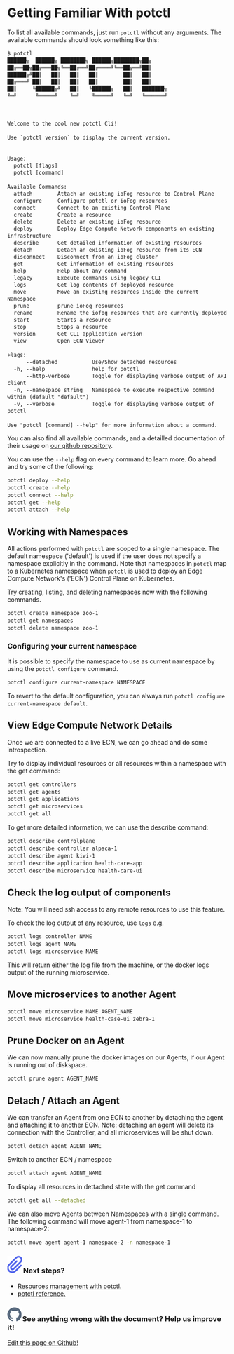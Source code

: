 # Getting Familiar With potctl

To list all available commands, just run `potctl` without any arguments. The available commands should look something like this:

```console
$ potctl
██████╗  ██████╗ ████████╗ ██████╗████████╗██╗     
██╔══██╗██╔═══██╗╚══██╔══╝██╔════╝╚══██╔══╝██║     
██████╔╝██║   ██║   ██║   ██║        ██║   ██║     
██╔═══╝ ██║   ██║   ██║   ██║        ██║   ██║     
██║     ╚██████╔╝   ██║   ╚██████╗   ██║   ███████╗
╚═╝      ╚═════╝    ╚═╝    ╚═════╝   ╚═╝   ╚══════╝
                                                   


Welcome to the cool new potctl Cli!

Use `potctl version` to display the current version.


Usage:
  potctl [flags]
  potctl [command]

Available Commands:
  attach        Attach an existing ioFog resource to Control Plane
  configure     Configure potctl or ioFog resources
  connect       Connect to an existing Control Plane
  create        Create a resource
  delete        Delete an existing ioFog resource
  deploy        Deploy Edge Compute Network components on existing infrastructure
  describe      Get detailed information of existing resources
  detach        Detach an existing ioFog resource from its ECN
  disconnect    Disconnect from an ioFog cluster
  get           Get information of existing resources
  help          Help about any command
  legacy        Execute commands using legacy CLI
  logs          Get log contents of deployed resource
  move          Move an existing resources inside the current Namespace
  prune         prune ioFog resources
  rename        Rename the iofog resources that are currently deployed
  start         Starts a resource
  stop          Stops a resource
  version       Get CLI application version
  view          Open ECN Viewer

Flags:
      --detached           Use/Show detached resources
  -h, --help               help for potctl
      --http-verbose       Toggle for displaying verbose output of API client
  -n, --namespace string   Namespace to execute respective command within (default "default")
  -v, --verbose            Toggle for displaying verbose output of potctl

Use "potctl [command] --help" for more information about a command.

```

You can also find all available commands, and a detailled documentation of their usage on [our github repository](https://github.com/eclipse-iofog/potctl/blob/release/3.0/docs/md/potctl.md).

You can use the `--help` flag on every command to learn more. Go ahead and try some of the following:

```bash
potctl deploy --help
potctl create --help
potctl connect --help
potctl get --help
potctl attach --help
```

## Working with Namespaces

All actions performed with `potctl` are scoped to a single namespace. The default namespace ('default') is used if the user does not specify a namespace explicitly in the command. Note that namespaces in `potctl` map to a Kubernetes namespace when `potctl` is used to deploy an Edge Compute Network's ('ECN') Control Plane on Kubernetes.

Try creating, listing, and deleting namespaces now with the following commands.

```bash
potctl create namespace zoo-1
potctl get namespaces
potctl delete namespace zoo-1
```

### Configuring your current namespace

It is possible to specify the namespace to use as current namespace by using the `potctl configure` command.

```bash
potctl configure current-namespace NAMESPACE
```

To revert to the default configuration, you can always run `potctl configure current-namespace default`.

## View Edge Compute Network Details

Once we are connected to a live ECN, we can go ahead and do some introspection.

Try to display individual resources or all resources within a namespace with the get command:

```bash
potctl get controllers
potctl get agents
potctl get applications
potctl get microservices
potctl get all
```

To get more detailed information, we can use the describe command:

```bash
potctl describe controlplane
potctl describe controller alpaca-1
potctl describe agent kiwi-1
potctl describe application health-care-app
potctl describe microservice health-care-ui
```

## Check the log output of components

Note: You will need ssh access to any remote resources to use this feature.

To check the log output of any resource, use `logs` e.g.

```bash
potctl logs controller NAME
potctl logs agent NAME
potctl logs microservice NAME
```

This will return either the log file from the machine, or the docker logs output of the running microservice.

## Move microservices to another Agent

```bash
potctl move microservice NAME AGENT_NAME
potctl move microservice health-case-ui zebra-1
```

## Prune Docker on an Agent

We can now manually prune the docker images on our Agents, if our Agent is running out of diskspace.

```bash
potctl prune agent AGENT_NAME
```

## Detach / Attach an Agent

We can transfer an Agent from one ECN to another by detaching the agent and attaching it to another ECN.
Note: detaching an agent will delete its connection with the Controller, and all microservices will be shut down.

```bash
potctl detach agent AGENT_NAME
```

Switch to another ECN / namespace

```bash
potctl attach agent AGENT_NAME
```

To display all resources in dettached state with the get command

```bash
potctl get all --detached
```

We can also move Agents between Namespaces with a single command. The following command will move agent-1 from namespace-1 to namespace-2:

```bash
potctl move agent agent-1 namespace-2 -n namespace-1
```

<aside class="notifications note">
  <h3><img src="/images/icos/ico-note.svg" alt="">Next steps?</h3>
  <ul>
    <li><a href="#/./ioFog_3.0/potctl/resource-management">Resources management with potctl.</a></li>
    <li><a href="#/./ioFog_3.0/reference-potctl/reference-kinds">potctl reference.</a></li>
  <ul>
</aside>

<aside class="notifications contribute">
  <h3><img src="/images/icos/ico-github.svg" alt="">See anything wrong with the document? Help us improve it!</h3>
  <a href="https://github.com/eclipse-iofog/iofog.org/edit/develop/content/docs/3.0/potctl/getting-familiar.md"
    target="_blank">
    <p>Edit this page on Github!</p>
  </a>
</aside>
